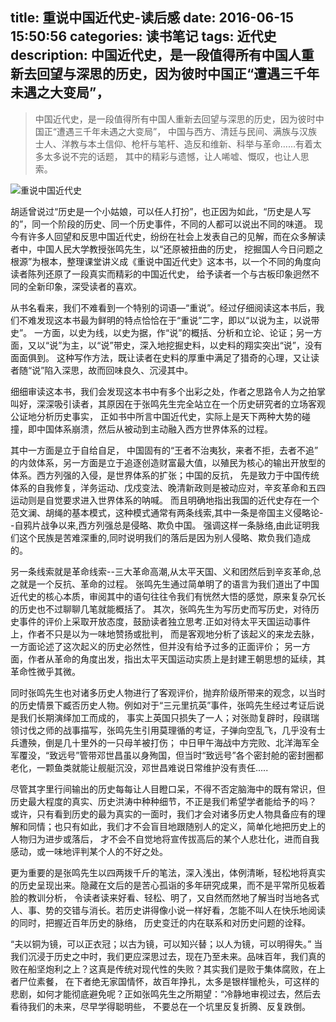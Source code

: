 title: 重说中国近代史-读后感
date: 2016-06-15 15:50:56
categories: 读书笔记
tags: 近代史
description: 中国近代史，是一段值得所有中国人重新去回望与深思的历史，因为彼时中国正“遭遇三千年未遇之大变局”，
---

> 中国近代史，是一段值得所有中国人重新去回望与深思的历史，因为彼时中国正“遭遇三千年未遇之大变局”，
> 中国与西方、清廷与民间、满族与汉族士人、洋教与本土信仰、枪杆与笔杆、造反和维新、科举与革命……有着太多太多说不完的话题，
> 其中的精彩与遗憾，让人唏嘘、慨叹，也让人思索。

![重说中国近代史](http://qiniucdn.timilong.com/%E9%87%8D%E8%AF%B4%E4%B8%AD%E5%9B%BD%E8%BF%91%E4%BB%A3%E5%8F%B2.jpg)

胡适曾说过“历史是一个小姑娘，可以任人打扮”，也正因为如此，“历史是人写的”，同一个阶段的历史、同一个历史事件，不同的人都可以说出不同的味道。
现今有许多人回望和反思中国近代史，纷纷在社会上发表自己的见解，而在众多解读者中，中国人民大学教授张鸣先生，以“还原被扭曲的历史，
挖掘国人今日问题之根源”为根本，整理课堂讲义成《重说中国近代史》这本书，以一个不同的角度向读者陈列还原了一段真实而精彩的中国近代史，
给予读者一个与古板印象迥然不同的全新印象，深受读者的喜欢。

从书名看来，我们不难看到一个特别的词语—“重说”。经过仔细阅读这本书后，我们不难发现这本书最为鲜明的特点恰恰在于“重说”二字，即以“以说为主，以说带史”。
一方面，以史为线，以史为据，作“说”的概括、分析和立论、论证；另一方面，又以“说”为主，以“说”带史，深入地挖掘史料，以史料的翔实突出“说”，没有面面俱到。
这种写作方法，既让读者在史料的厚重中满足了猎奇的心理，又让读者随“说”陷入深思，故而回味良久、沉浸其中。

细细审读这本书，我们会发现这本书中有多个出彩之处，作者之思路令人为之拍掌叫好，深深吸引读者，其原因在于张鸣先生完全站立在一个历史研究者的立场客观公证地分析历史事实，
正如书中所言中国近代史，实际上是天下两种大势的碰撞，即中国体系崩溃，然后从被动到主动融入西方世界体系的过程。

其中一方面是立于自给自足，
中国固有的“王者不治夷狄，来者不拒，去者不追” 的内敛体系，另一方面是立于追逐创造财富最大值，以殖民为核心的输出开放型的体系。西方列强的入侵，是世界体系的扩张；中国的反抗，
先是致力于中国传统体系的自我修复，洋务运动、戊戍变法、晚清新政则是被动应对，辛亥革命和五四运动则是自觉要求进入世界体系的呐喊。
而且明确地指出我国的近代史存在一个范文澜、胡绳的基本模式，这种模式通常有两条线索,其中一条是帝国主义侵略论--自鸦片战争以来,西方列强总是侵略、欺负中国。
强调这样一条脉络,由此证明我们这个民族是苦难深重的,同时说明我们的落后是因为别人侵略、欺负我们造成的。

另一条线索就是革命线索--三大革命高潮,从太平天国、义和团然后到辛亥革命,总之就是一个反抗、革命的过程。
张鸣先生通过简单明了的语言为我们道出了中国近代史的核心本质，审阅其中的语句往往令我们有恍然大悟的感觉，原来复杂冗长的历史也不过聊聊几笔就能概括了。
其次，张鸣先生为写历史而写历史，对待历史事件的评价上采取开放态度，鼓励读者独立思考.正如对待太平天国运动事件上，作者不只是以为一味地赞扬或批判，
而是客观地分析了该起义的来龙去脉，一方面论述了这次起义的历史必然性，但并没有给予过多的正面评价；
另一方面，作者从革命的角度出发，指出太平天国运动实质上是封建王朝思想的延续，其革命性微乎其微。

同时张鸣先生也对诸多历史人物进行了客观评价，抛弃阶级所带来的观念，以当时的历史情景下臧否历史人物。例如对于“三元里抗英”事件，张鸣先生经过考证后说是我们长期演绎加工而成的，
事实上英国只损失了一人；对张勋复辟时，段祺瑞领讨伐之师的战事描写，张鸣先生引用莫理循的考证，子弹向空乱飞，几乎没有士兵遭殃，倒是几十里外的一只母羊被打伤；
中日甲午海战中方完败、北洋海军全军覆没，“致远号”管带邓世昌虽以身殉国，但当时“致远号”各个密封舱的密封圈都老化，一颗鱼类就能让舰艇沉没，邓世昌难说日常维护没有责任.....

尽管其字里行间输出的历史每每让人目瞪口呆，不得不否定脑海中的既有常识，但历史最大程度的真实、历史洪涛中种种细节，不正是我们希望学者能给予的吗？
或许，只有看到历史的最为真实的一面时，我们才会对诸多历史人物具备应有的理解和同情；也只有如此，我们才不会盲目地跟随别人的定义，简单化地把历史上的人物归为进步或落后，
才不会不自觉地将宣传拔高后的某个人悲壮化，进而自我感动，或一味地评判某个人的不好之处。

更为重要的是张鸣先生以四两拨千斤的笔法，深入浅出，体例清晰，轻松地将真实的历史呈现出来。隐藏在文后的是苦心孤诣的多年研究成果，而不是平常所见板着脸的教训分析，
令读者读来好看、轻松、明了，又自然而然地了解当时当地各式人、事、势的交错与消长。若历史讲得像小说一样好看，怎能不叫人在快乐地阅读的同时，把握近百年历史的脉络，
历史变迁的内在联系和对历史问题的诠释。

“夫以铜为镜，可以正衣冠；以古为镜，可以知兴替；以人为镜，可以明得失。”
当我们沉浸于历史之中时，我们更应深思过去，现在乃至未来。品味百年，我们真的败在船坚炮利之上？这真是传统对现代性的失败？其实我们是败于集体腐败，在上者尸位素餐，
在下者绝无家国情怀，故百年挣扎，太多是银样镴枪头，可这样的悲剧，如何才能彻底避免呢？正如张鸣先生之所期望：“冷静地审视过去，然后去看待我们的未来，尽早学得聪明些，
不要总在一个坑里反复折腾、反复跌倒。
